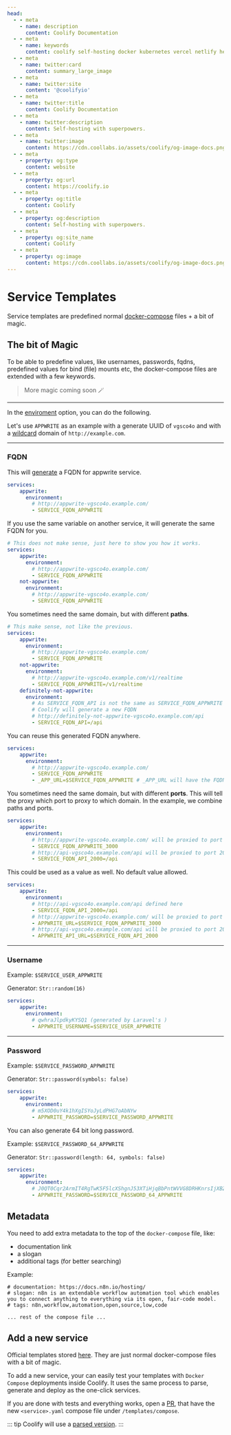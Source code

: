 ```yaml
---
head:
  - - meta
    - name: description
      content: Coolify Documentation
  - - meta
    - name: keywords
      content: coolify self-hosting docker kubernetes vercel netlify heroku render digitalocean aws gcp azure
  - - meta
    - name: twitter:card
      content: summary_large_image
  - - meta
    - name: twitter:site
      content: '@coolifyio'
  - - meta
    - name: twitter:title
      content: Coolify Documentation
  - - meta
    - name: twitter:description
      content: Self-hosting with superpowers.
  - - meta
    - name: twitter:image
      content: https://cdn.coollabs.io/assets/coolify/og-image-docs.png
  - - meta
    - property: og:type
      content: website
  - - meta
    - property: og:url
      content: https://coolify.io
  - - meta
    - property: og:title
      content: Coolify
  - - meta
    - property: og:description
      content: Self-hosting with superpowers.
  - - meta
    - property: og:site_name
      content: Coolify
  - - meta
    - property: og:image
      content: https://cdn.coollabs.io/assets/coolify/og-image-docs.png
---
```

# Service Templates

Service templates are predefined normal [docker-compose](https://docs.docker.com/compose/compose-file/compose-file-v3/) files + a bit of magic.

## The bit of Magic

To be able to predefine values, like usernames, passwords, fqdns, predefined values for bind (file) mounts etc, the docker-compose files are extended with a few keywords. 

> More magic coming soon 🪄

--- 

In the [enviroment](https://docs.docker.com/compose/compose-file/compose-file-v3/#environment) option, you can do the following. 

Let's use `APPWRITE` as an example with a generate UUID of `vgsco4o` and with a [wildcard](/servers.md#wildcard-domain) domain of `http://example.com`.

--- 

### FQDN

This will [generate](/servers.md#wildcard-domain) a FQDN for appwrite service.

```yaml
services:
    appwrite:
      environment:
        # http://appwrite-vgsco4o.example.com/
        - SERVICE_FQDN_APPWRITE 
```

If you use the same variable on another service, it will generate the same FQDN for you. 

```yaml
# This does not make sense, just here to show you how it works.
services:
    appwrite:
      environment:
        # http://appwrite-vgsco4o.example.com/
        - SERVICE_FQDN_APPWRITE 
    not-appwrite:
      environment:
        # http://appwrite-vgsco4o.example.com/
        - SERVICE_FQDN_APPWRITE
```

You sometimes need the same domain, but with different **paths**.

```yaml
# This make sense, not like the previous.
services:
    appwrite:
      environment:
        # http://appwrite-vgsco4o.example.com/
        - SERVICE_FQDN_APPWRITE
    not-appwrite:
      environment:
        # http://appwrite-vgsco4o.example.com/v1/realtime
        - SERVICE_FQDN_APPWRITE=/v1/realtime 
    definitely-not-appwrite:
      environment:
        # As SERVICE_FQDN_API is not the same as SERVICE_FQDN_APPWRITE
        # Coolify will generate a new FQDN 
        # http://definitely-not-appwrite-vgsco4o.example.com/api
        - SERVICE_FQDN_API=/api
```

You can reuse this generated FQDN anywhere.

```yaml
services:
    appwrite:
      environment:
        # http://appwrite-vgsco4o.example.com/
        - SERVICE_FQDN_APPWRITE 
        - _APP_URL=$SERVICE_FQDN_APPWRITE # _APP_URL will have the FQDN because SERVICE_FQDN_APPWRITE is just a simple environment variable
```

You sometimes need the same domain, but with different **ports**. This will tell the proxy which port to proxy to which domain.
In the example, we combine paths and ports.

```yaml
services:
    appwrite:
      environment:
        # http://appwrite-vgsco4o.example.com/ will be proxied to port 3000
        - SERVICE_FQDN_APPWRITE_3000
        # http://api-vgsco4o.example.com/api will be proxied to port 2000
        - SERVICE_FQDN_API_2000=/api
```

This could be used as a value as well. No default value allowed.

```yaml
services:
    appwrite:
      environment:
        # http://api-vgsco4o.example.com/api defined here
        - SERVICE_FQDN_API_2000=/api
        # http://appwrite-vgsco4o.example.com/ will be proxied to port 3000
        - APPWRITE_URL=$SERVICE_FQDN_APPWRITE_3000
        # http://api-vgsco4o.example.com/api will be proxied to port 2000
        - APPWRITE_API_URL=$SERVICE_FQDN_API_2000
```

--- 

### Username

Example: `$SERVICE_USER_APPWRITE`

Generator: `Str::random(16)`

```yaml
services:
    appwrite:
      environment:
        # qwhraJlpdkyKYSQ1 (generated by Laravel's )
        - APPWRITE_USERNAME=$SERVICE_USER_APPWRITE 
```

--- 

### Password

Example: `$SERVICE_PASSWORD_APPWRITE`

Generator: `Str::password(symbols: false)`
 
```yaml
services:
    appwrite:
      environment:
        # m5XOD0uY4k1hXgISYoJyLdPHG7oAbNYw 
        - APPWRITE_PASSWORD=$SERVICE_PASSWORD_APPWRITE
```

You can also generate 64 bit long password.

Example: `$SERVICE_PASSWORD_64_APPWRITE`

Generator: `Str::password(length: 64, symbols: false)`

```yaml
services:
    appwrite:
      environment:
        # J0QT0Cqr2ArmIT4RgTwK5F5lcXShgnJ53XTiHjqBbPntWVVG8DRHKnrsIjXBZJ8e 
        - APPWRITE_PASSWORD=$SERVICE_PASSWORD_64_APPWRITE
```

## Metadata

You need to add extra metadata to the top of the `docker-compose` file, like:
- documentation link
- a slogan
- additional tags (for better searching)

Example:
```
# documentation: https://docs.n8n.io/hosting/
# slogan: n8n is an extendable workflow automation tool which enables you to connect anything to everything via its open, fair-code model.
# tags: n8n,workflow,automation,open,source,low,code

... rest of the compose file ...

```
## Add a new service
Official templates stored [here](https://github.com/coollabsio/coolify/blob/main/templates/compose). They are just normal docker-compose files with a bit of magic.

To add a new service, your can easily test your templates with `Docker Compose` deployments inside Coolify. It uses the same process to parse, generate and deploy as the one-click services.

If you are done with tests and everything works, open a [PR](https://github.com/coollabsio/coolify/compare), that have the new `<service>.yaml` compose file under `/templates/compose`.


::: tip
Coolify will use a [parsed version](https://github.com/coollabsio/coolify/blob/main/templates/service-templates.json).
:::

